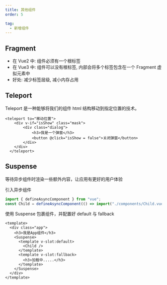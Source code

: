 ```yaml
---
title: 其他组件
order: 5

tag:
  - 新增组件
---
```


## Fragment

- 在 Vue2 中: 组件必须有一个根标签
- 在 Vue3 中: 组件可以没有根标签, 内部会将多个标签包含在一个 Fragment 虚拟元素中
- 好处: 减少标签层级, 减小内存占用

## Teleport

Teleport 是一种能够将我们的组件 html 结构移动到指定位置的技术。

```vue
<teleport to="移动位置">
  	<div v-if="isShow" class="mask">
  		<div class="dialog">
  			<h3>我是一个弹窗</h3>
  			<button @click="isShow = false">关闭弹窗</button>
  		</div>
  	</div>
  </teleport>
```

## Suspense

等待异步组件时渲染一些额外内容，让应用有更好的用户体验

引入异步组件

```js
import { defineAsyncComponent } from "vue";
const Child = defineAsyncComponent(() => import("./components/Child.vue"));
```

使用 Suspense 包裹组件，并配置好 default 与 fallback

```vue
<template>
  <div class="app">
    <h3>我是App组件</h3>
    <Suspense>
      <template v-slot:default>
        <Child />
      </template>
      <template v-slot:fallback>
        <h3>加载中.....</h3>
      </template>
    </Suspense>
  </div>
</template>
```
